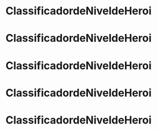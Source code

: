 # ClassificadordeNiveldeHeroi
# ClassificadordeNiveldeHeroi
# ClassificadordeNiveldeHeroi
# ClassificadordeNiveldeHeroi
# ClassificadordeNiveldeHeroi
